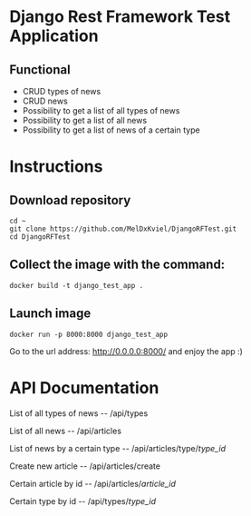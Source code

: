 # Django Rest Framework Test Application

## Functional

- CRUD types of news
- CRUD news
- Possibility to get a list of all types of news
- Possibility to get a list of all news
- Possibility to get a list of news of a certain type

# Instructions

## Download repository

 ```
cd ~
git clone https://github.com/MelDxKviel/DjangoRFTest.git
cd DjangoRFTest
 ```

## Collect the image with the command:
```
docker build -t django_test_app .
```

## Launch image

```
docker run -p 8000:8000 django_test_app
```

Go to the url address: http://0.0.0.0:8000/ and enjoy the app :)

# API Documentation

List of all types of news -- /api/types

List of all news -- /api/articles

List of news by a certain type -- /api/articles/type/*type_id*

Create new article -- /api/articles/create

Certain article by id -- /api/articles/*article_id*

Certain type by id -- /api/types/*type_id*
